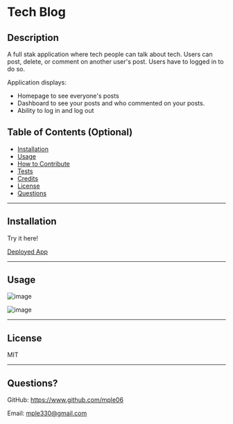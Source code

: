 # Tech Blog

## Description

A full stak application where tech people can talk about tech. Users can post, delete, or comment on another user's post. Users have to logged in to do so.

Application displays:

  - Homepage to see everyone's posts
  - Dashboard to see your posts and who commented on your posts. 
  - Ability to log in and log out


## Table of Contents (Optional)

- [Installation](#installation)
- [Usage](#usage)
- [How to Contribute](#contribute)
- [Tests](#tests)
- [Credits](#credits)
- [License](#license)
- [Questions](#questions)

---

## Installation

Try it here!

<a href="https://techblogtalk.herokuapp.com/login">Deployed App</a>

---


## Usage

![image](https://user-images.githubusercontent.com/90426657/144974757-5dbd0fbc-6b00-4f39-bd3b-eee1b19c24a0.png)

![image](https://user-images.githubusercontent.com/90426657/144975137-a1fef432-ecfc-44e9-bc9e-a6694d915c33.png)


---

## License

MIT

---

## Questions?

GitHub: https://www.github.com/mple06

Email: mple330@gmail.com
